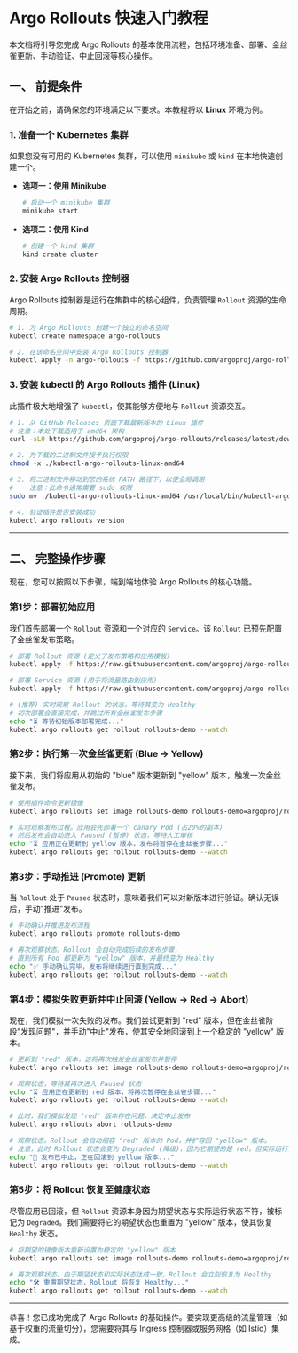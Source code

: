 # Argo Rollouts 快速入门教程

本文档将引导您完成 Argo Rollouts 的基本使用流程，包括环境准备、部署、金丝雀更新、手动验证、中止回滚等核心操作。

## 一、 前提条件

在开始之前，请确保您的环境满足以下要求。本教程将以 **Linux** 环境为例。

### 1. 准备一个 Kubernetes 集群

如果您没有可用的 Kubernetes 集群，可以使用 `minikube` 或 `kind` 在本地快速创建一个。

*   **选项一：使用 Minikube**
    ```bash
    # 启动一个 minikube 集群
    minikube start
    ```

*   **选项二：使用 Kind**
    ```bash
    # 创建一个 kind 集群
    kind create cluster
    ```

### 2. 安装 Argo Rollouts 控制器

Argo Rollouts 控制器是运行在集群中的核心组件，负责管理 `Rollout` 资源的生命周期。

```bash
# 1. 为 Argo Rollouts 创建一个独立的命名空间
kubectl create namespace argo-rollouts

# 2. 在该命名空间中安装 Argo Rollouts 控制器
kubectl apply -n argo-rollouts -f https://github.com/argoproj/argo-rollouts/releases/latest/download/install.yaml
```

### 3. 安装 kubectl 的 Argo Rollouts 插件 (Linux)

此插件极大地增强了 `kubectl`，使其能够方便地与 `Rollout` 资源交互。

```bash
# 1. 从 GitHub Releases 页面下载最新版本的 Linux 插件
# 注意：本处下载适用于 amd64 架构
curl -sLO https://github.com/argoproj/argo-rollouts/releases/latest/download/kubectl-argo-rollouts-linux-amd64

# 2. 为下载的二进制文件授予执行权限
chmod +x ./kubectl-argo-rollouts-linux-amd64

# 3. 将二进制文件移动到您的系统 PATH 路径下，以便全局调用
#    注意：此命令通常需要 sudo 权限
sudo mv ./kubectl-argo-rollouts-linux-amd64 /usr/local/bin/kubectl-argo-rollouts

# 4. 验证插件是否安装成功
kubectl argo rollouts version
```

---

## 二、 完整操作步骤

现在，您可以按照以下步骤，端到端地体验 Argo Rollouts 的核心功能。

### 第1步：部署初始应用

我们首先部署一个 `Rollout` 资源和一个对应的 `Service`。该 `Rollout` 已预先配置了金丝雀发布策略。

```bash
# 部署 Rollout 资源 (定义了发布策略和应用模板)
kubectl apply -f https://raw.githubusercontent.com/argoproj/argo-rollouts/master/docs/getting-started/basic/rollout.yaml

# 部署 Service 资源 (用于将流量路由到应用)
kubectl apply -f https://raw.githubusercontent.com/argoproj/argo-rollouts/master/docs/getting-started/basic/service.yaml

# (推荐) 实时观察 Rollout 的状态，等待其变为 Healthy
# 初次部署会直接完成，并跳过所有金丝雀发布步骤
echo "⏳ 等待初始版本部署完成..."
kubectl argo rollouts get rollout rollouts-demo --watch
```

### 第2步：执行第一次金丝雀更新 (Blue -> Yellow)

接下来，我们将应用从初始的 "blue" 版本更新到 "yellow" 版本，触发一次金丝雀发布。

```bash
# 使用插件命令更新镜像
kubectl argo rollouts set image rollouts-demo rollouts-demo=argoproj/rollouts-demo:yellow

# 实时观察发布过程。应用会先部署一个 canary Pod (占20%的副本)
# 然后发布会自动进入 Paused (暂停) 状态，等待人工审核
echo "⏳ 应用正在更新到 yellow 版本，发布将暂停在金丝雀步骤..."
kubectl argo rollouts get rollout rollouts-demo --watch
```

### 第3步：手动推进 (Promote) 更新

当 `Rollout` 处于 `Paused` 状态时，意味着我们可以对新版本进行验证。确认无误后，手动"推进"发布。

```bash
# 手动确认并推进发布流程
kubectl argo rollouts promote rollouts-demo

# 再次观察状态。Rollout 会自动完成后续的发布步骤，
# 直到所有 Pod 都更新为 "yellow" 版本，并最终变为 Healthy
echo "✅ 手动确认完毕，发布将继续进行直到完成..."
kubectl argo rollouts get rollout rollouts-demo --watch
```

### 第4步：模拟失败更新并中止回滚 (Yellow -> Red -> Abort)

现在，我们模拟一次失败的发布。我们尝试更新到 "red" 版本，但在金丝雀阶段"发现问题"，并手动"中止"发布，使其安全地回滚到上一个稳定的 "yellow" 版本。

```bash
# 更新到 "red" 版本，这将再次触发金丝雀发布并暂停
kubectl argo rollouts set image rollouts-demo rollouts-demo=argoproj/rollouts-demo:red

# 观察状态，等待其再次进入 Paused 状态
echo "⏳ 应用正在更新到 red 版本，将再次暂停在金丝雀步骤..."
kubectl argo rollouts get rollout rollouts-demo --watch

# 此时，我们模拟发现 "red" 版本存在问题，决定中止发布
kubectl argo rollouts abort rollouts-demo

# 观察状态。Rollout 会自动缩容 "red" 版本的 Pod，并扩容回 "yellow" 版本。
# 注意，此时 Rollout 状态会变为 Degraded (降级)，因为它期望的是 red，但实际运行的是 yellow
echo "🚨 发布已中止，正在回滚到 yellow 版本..."
kubectl argo rollouts get rollout rollouts-demo --watch
```

### 第5步：将 Rollout 恢复至健康状态

尽管应用已回滚，但 `Rollout` 资源本身因为期望状态与实际运行状态不符，被标记为 `Degraded`。我们需要将它的期望状态也重置为 "yellow" 版本，使其恢复 `Healthy` 状态。

```bash
# 将期望的镜像版本重新设置为稳定的 "yellow" 版本
kubectl argo rollouts set image rollouts-demo rollouts-demo=argoproj/rollouts-demo:yellow

# 再次观察状态。由于期望状态和实际状态达成一致，Rollout 会立刻恢复为 Healthy
echo "🛠️ 重置期望状态，Rollout 将恢复 Healthy..."
kubectl argo rollouts get rollout rollouts-demo --watch
```

---

恭喜！您已成功完成了 Argo Rollouts 的基础操作。要实现更高级的流量管理（如基于权重的流量切分），您需要将其与 Ingress 控制器或服务网格（如 Istio）集成。 